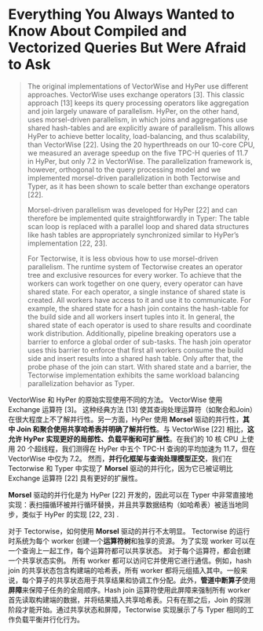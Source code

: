 # Everything You Always Wanted to Know About Compiled and Vectorized Queries But Were Afraid to Ask

> The original implementations of VectorWise and HyPer use different approaches. VectorWise uses exchange operators [3]. This classic approach [13] keeps its query processing operators like aggregation and join largely unaware of parallelism. HyPer, on the other hand, uses morsel-driven parallelism, in which joins and aggregations use shared hash-tables and are explicitly aware of parallelism. This allows HyPer to achieve better locality, load-balancing, and thus scalability, than VectorWise [22]. Using the 20 hyperthreads on our 10-core CPU, we measured an average speedup on the five TPC-H queries of 11.7 in HyPer, but only 7.2 in VectorWise. The parallelization framework is, however, orthogonal to the query processing model and we implemented morsel-driven parallelization in both Tectorwise and Typer, as it has been shown to scale better than exchange operators [22].
>
> Morsel-driven parallelism was developed for HyPer [22] and can therefore be implemented quite straightforwardly in Typer: The table scan loop is replaced with a parallel loop and shared data structures like hash tables are appropriately synchronized similar to HyPer’s implementation [22, 23].
>
> For Tectorwise, it is less obvious how to use morsel-driven parallelism. The runtime system of Tectorwise creates an operator tree and exclusive resources for every worker. To achieve that the workers can work together on one query, every operator can have shared state. For each operator, a single instance of shared state is created. All workers have access to it and use it to communicate. For example, the shared state for a hash join contains the hash-table for the build side and all workers insert tuples into it. In general, the shared state of each operator is used to share results and coordinate work distribution. Additionally, pipeline breaking operators use a barrier to enforce a global order of sub-tasks. The hash join operator uses this barrier to enforce that first all workers consume the build side and insert results into a shared hash table. Only after that, the probe phase of the join can start. With shared state and a barrier, the Tectorwise implementation exhibits the same workload balancing parallelization behavior as Typer.

VectorWise 和 HyPer 的原始实现使用不同的方法。 VectorWise 使用 Exchange  运算符 [3]。 这种经典方法 [13] 使其查询处理运算符（如聚合和Join）在很大程度上不了解并行性。另一方面，HyPer 使用 **Morsel** 驱动的并行性，**其中 Join 和聚合使用共享哈希表并明确了解并行性**。与 VectorWise [22] 相比，**这允许 HyPer 实现更好的局部性、负载平衡和可扩展性**。在我们的 10 核 CPU 上使用 20 个超线程，我们测得在 HyPer 中五个 TPC-H 查询的平均加速为 11.7，但在 VectorWise 中仅为 7.2。 然而，**并行化框架与查询处理模型正交**，我们在 Tectorwise 和 Typer 中实现了 **Morsel** 驱动的并行化，因为它已被证明比Exchange  运算符 [22] 具有更好的扩展性。

**Morsel** 驱动的并行化是为 HyPer [22] 开发的，因此可以在 Typer 中非常直接地实现：表扫描循环被并行循环替换，并且共享数据结构（如哈希表）被适当地同步，类似于 HyPer 的实现 [22, 23] .

对于 Tectorwise，如何使用 **Morsel** 驱动的并行不太明显。 Tectorwise 的运行时系统为每个 worker 创建一个**运算符树**和独享的资源。 为了实现 worker 可以在一个查询上一起工作，每个运算符都可以共享状态。 对于每个运算符，都会创建一个共享状态实例。 所有 worker 都可以访问它并使用它进行通信。例如，hash join 的共享状态包含构建端的哈希表，所有 worker 都将元组插入其中。一般来说，每个算子的共享状态用于共享结果和协调工作分配。此外，**管道中断算子**使用**屏障**来保障子任务的全局顺序。Hash join 运算符使用此屏障来强制所有 worker 首先读取构建端的数据，并将结果插入共享哈希表。只有在那之后，Join 的探测阶段才能开始。通过共享状态和屏障，Tectorwise 实现展示了与 Typer 相同的工作负载平衡并行化行为。